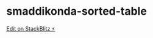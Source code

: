 # smaddikonda-sorted-table

[Edit on StackBlitz ⚡️](https://stackblitz.com/edit/smaddikonda-sorted-table)